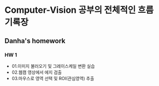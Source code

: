 # Computer-Vision 공부의 전체적인 흐름 기록장
## Danha's homework
### HW 1
- 01.이미지 불러오기 및 그레이스케일 변환 실습
- 02.웹캠 영상에서 에지 검출
- 03.마우스로 영역 선택 및 ROI(관심영역) 추출

